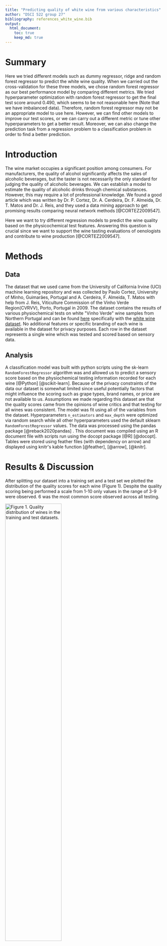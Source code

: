 ```yaml
---
title: "Predicting quality of white wine from various characteristics"
author: "DSCI 522 group 27"
bibliography: references_white_wine.bib
output: 
  html_document:
    toc: true
    keep_md: true
---
```




# **Summary**

Here we tried different models such as dummy regressor, ridge and random forest regressor to predict the white wine quality. When we carried out the cross-validation for these three models, we chose random forest regressor as our best performance model by comparing different metrics. We tried hyperparameter optimization with random forest regressor to get the final test score around 0.490, which seems to be not reasonable here (Note that we have imbalanced data). Therefore, random forest regressor may not be an appropriate model to use here. However, we can find other models to improve our test scores, or we can carry out a different metric or tune other hyperparameters to get a better result. Moreover, we can also change the prediction task from a regression problem to a classification problem in order to find a better prediction.

# **Introduction**

The wine market occupies a significant position among consumers. For manufacturers, the quality of alcohol significantly affects the sales of alcoholic beverages, but the taster is not necessarily the only standard for judging the quality of alcoholic beverages. We can establish a model to estimate the quality of alcoholic drinks through chemical substances. However, this may require a lot of professional knowledge. We found a good article which was written by Dr. P. Cortez, Dr. A. Cerdeira, Dr. F. Almeida, Dr. T. Matos and Dr. J. Reis, and they used a data mining approach to get promising results comparing neural network methods [@CORTEZ2009547].

Here we want to try different regression models to predict the wine quality based on the physicochemical test features. Answering this question is crucial since we want to support the wine tasting evaluations of oenologists and contribute to wine production [@CORTEZ2009547].

# **Methods**

## **Data**

The dataset that we used came from the University of California Irvine (UCI) machine learning repository and was collected by Paulo Cortez, University of Minho, Guimarães, Portugal and A. Cerdeira, F. Almeida, T. Matos with help from J. Reis, Viticulture Commission of the Vinho Verde Region(CVRVV), Porto, Portugal in 2009. The dataset contains the results of various physiochemical tests on white "Vinho Verde" wine samples from Northern Portugal and can be found [here](https://archive.ics.uci.edu/ml/datasets/wine+quality) specifically with the [white wine dataset](%5Bhttps://archive.ics.uci.edu/ml/machine-learning-databases/wine-quality/winequality-white.csv). No additional features or specific branding of each wine is available in the dataset for privacy purposes. Each row in the dataset represents a single wine which was tested and scored based on sensory data.

## **Analysis**

A classification model was built with python scripts using the sk-learn `RandomForestRegressor` algorithm was and allowed us to predict a sensory score based on the physiochemical testing information recorded for each wine [@Python] [@scikit-learn]. Because of the privacy constraints of the data our dataset is somewhat limited since useful potentially factors that might influence the scoring such as grape types, brand names, or price are not available to us. Assumptions we made regarding this dataset are that the quality scores came from the opinions of wine critics and that testing for all wines was consistent. The model was fit using all of the variables from the dataset. Hyperparameters `n_estimators` and `max_depth` were optimized via random search while all other hyperparameters used the default sklearn `RandomForestRegressor` values. The data was processed using the pandas package [@reback2020pandas] . This document was compiled using an R document file with scripts run using the docopt package [@R] [@docopt]. Tables were stored using feather files (with dependency on arrow) and displayed using knitr's kable function [@feather], [@arrow], [@knitr].

# **Results & Discussion**

After splitting our dataset into a training set and a test set we plotted the distribution of the quality scores for each wine (Figure 1). Despite the quality scoring being performed a scale from 1-10 only values in the range of 3-9 were observed. 6 was the most common score observed across all testing.

<div class="figure">
<img src="../results/quality_distributions_figure.png" alt="Figure 1. Quality distribution of wines in the training and test datasets." width="60%" />
<p class="caption">Figure 1. Quality distribution of wines in the training and test datasets.</p>
</div>

To determine how useful strong of an influence each feature has on the quality score we created a correlation plot using the altair package which shows how each of the different features is correlated with each other (Figure 2). This chart showed us that different features had varying degrees of influence on the quality score, with increased alcohol content and decreased density most heavily influencing the quality score. 

<div class="figure">
<img src="../results/corr_figure.png" alt="Figure 2. Correlation plot of the correlation between features in the white wine dataset." width="60%" />
<p class="caption">Figure 2. Correlation plot of the correlation between features in the white wine dataset.</p>
</div>

In order to determine which model works best with our data we decided to test both the `RidgeCV()` and `RandomForest()` to compare them against the dummy regressor models. We present the crossover values of this testing in Table 1. We found that random forest methods provided the best test and training model scores and decided to proceed with those.


|index                         | dummyregressor|      ridge| randomforest|
|:-----------------------------|--------------:|----------:|------------:|
|fit_time                      |      0.0010302|  0.0060800|    1.3699442|
|score_time                    |      0.0010922|  0.0024696|    0.0216233|
|test_neg_mean_squared_error   |     -0.7899251| -0.5794524|   -0.3967156|
|train_neg_mean_squared_error  |     -0.7896847| -0.5687437|   -0.0552050|
|test_neg_root_mean_square     |     -0.8884729| -0.7610260|   -0.6294461|
|train_neg_root_mean_square    |     -0.8886236| -0.7541385|   -0.2349525|
|test_neg_mean_absolute_error  |     -0.6766545| -0.5909963|   -0.4584929|
|train_neg_mean_absolute_error |     -0.6765906| -0.5871736|   -0.1700653|
|test_r2                       |     -0.0007601|  0.2655188|    0.4975315|
|train_r2                      |      0.0000000|  0.2797630|    0.9300817|

We found that a random forest classifier and, after performing random search hyperparameter optimization, that hyperparameters `n_estimators` and `max_depth` set to values of 300 and 10 respectively produced the best model for our dataset. This resulted in use producing a model with a training score of 0.933 and a testing score of 0.490 (Table 2).


|index                         | Tuned Model|
|:-----------------------------|-----------:|
|fit_time                      |   7.0970350|
|score_time                    |   0.0921793|
|test_neg_mean_squared_error   |  -0.3907503|
|train_neg_mean_squared_error  |  -0.0558113|
|test_neg_root_mean_square     |  -0.6247329|
|train_neg_root_mean_square    |  -0.2362427|
|test_neg_mean_absolute_error  |  -0.4570368|
|train_neg_mean_absolute_error |  -0.1738926|
|test_r2                       |   0.5050189|
|train_r2                      |   0.9293188|

We then examined the weight of the features present in our most effective random forest model and charted the effect that each feature had on the model (Figure 3). Alcohol was found to be the feature most highly associated with higher quality scores. Other features such as density, citric acid, and sulphates appear to have limited weight in our model.

<div class="figure">
<img src="../results/feature_weight.png" alt="Figure 3. Bar chart showing the target weights of different features of our RandomForestRegressor model." width="60%" />
<p class="caption">Figure 3. Bar chart showing the target weights of different features of our RandomForestRegressor model.</p>
</div>

# Limitations & Future

Some potential limitations of our model thus far are that we have only tested a handful of different regression methods and only performed light hyperparameter optimization thus far. There likely exists combinations which will lead to better scoring in our model. If provided with more time we would be able to improve our analysis by looking for these potentially better model/hyperparameter combinations. SVM might be an effective model to test for this specific type of problem as mentioned in the paper by Cortez et al. [@CORTEZ2009547]. Another way to improve our model would be to implement a form of feature selection (such as RFECV) given that we are still including all features and that many of them seem to have little influence on the scoring of our model. We could also potentially find a larger dataset (i.e. with wine from around the world) or with more features since the one we are currently working with has a limited number of features (i.e. type of grape used in the wine) due for the sake of privacy protection.

# References

| P. Cortez, A. Cerdeira, F. Almeida, T. Matos and J. Reis.
|       Modeling wine preferences by data mining from physicochemical properties. In Decision Support Systems, Elsevier, 47(4):547-553, 2009.
| 
| 
